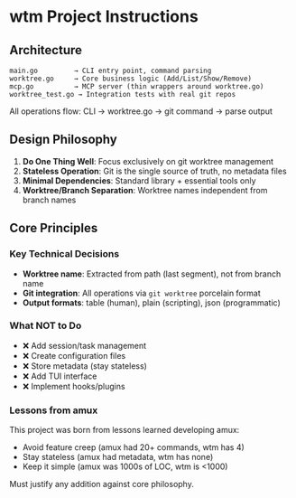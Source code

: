 # wtm Project Instructions

## Architecture

```
main.go         → CLI entry point, command parsing
worktree.go     → Core business logic (Add/List/Show/Remove)
mcp.go          → MCP server (thin wrappers around worktree.go)
worktree_test.go → Integration tests with real git repos
```

All operations flow: CLI → worktree.go → git command → parse output

## Design Philosophy

1. **Do One Thing Well**: Focus exclusively on git worktree management
2. **Stateless Operation**: Git is the single source of truth, no metadata files
3. **Minimal Dependencies**: Standard library + essential tools only
4. **Worktree/Branch Separation**: Worktree names independent from branch names

## Core Principles

### Key Technical Decisions

- **Worktree name**: Extracted from path (last segment), not from branch name
- **Git integration**: All operations via `git worktree` porcelain format
- **Output formats**: table (human), plain (scripting), json (programmatic)

### What NOT to Do

- ❌ Add session/task management
- ❌ Create configuration files
- ❌ Store metadata (stay stateless)
- ❌ Add TUI interface
- ❌ Implement hooks/plugins

### Lessons from amux

This project was born from lessons learned developing amux:
- Avoid feature creep (amux had 20+ commands, wtm has 4)
- Stay stateless (amux had metadata, wtm has none)
- Keep it simple (amux was 1000s of LOC, wtm is <1000)

Must justify any addition against core philosophy.
